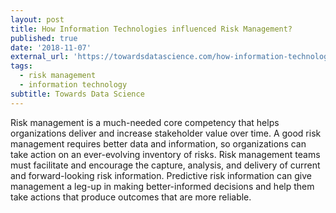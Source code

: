 ```yaml
---
layout: post
title: How Information Technologies influenced Risk Management?
published: true
date: '2018-11-07'
external_url: 'https://towardsdatascience.com/how-information-technologies-influenced-risk-management-7eb3a38d253'
tags:
  - risk management
  - information technology
subtitle: Towards Data Science
---
```

Risk management is a much-needed core competency that helps organizations deliver and increase stakeholder value over time. A good risk management requires better data and information, so organizations can take action on an ever-evolving inventory of risks.
Risk management teams must facilitate and encourage the capture, analysis, and delivery of current and forward-looking risk information. Predictive risk information can give management a leg-up in making better-informed decisions and help them take actions that produce outcomes that are more reliable.
